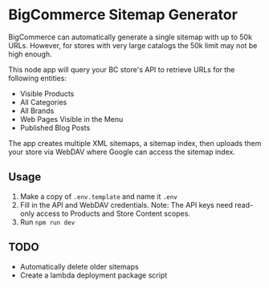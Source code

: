 # BigCommerce Sitemap Generator
BigCommerce can automatically generate a single sitemap with up to 50k URLs. However, for stores with very large catalogs the 50k limit may not be high enough.

This node app will query your BC store's API to retrieve URLs for the following entities:
- Visible Products
- All Categories
- All Brands
- Web Pages Visible in the Menu
- Published Blog Posts

The app creates multiple XML sitemaps, a sitemap index, then uploads them your store via WebDAV where Google can access the sitemap index.

## Usage
1. Make a copy of `.env.template` and name it `.env`
2. Fill in the API and WebDAV credentials. Note: The API keys need read-only access to Products and Store Content scopes.
3. Run `npm run dev`

## TODO
- Automatically delete older sitemaps
- Create a lambda deployment package script
